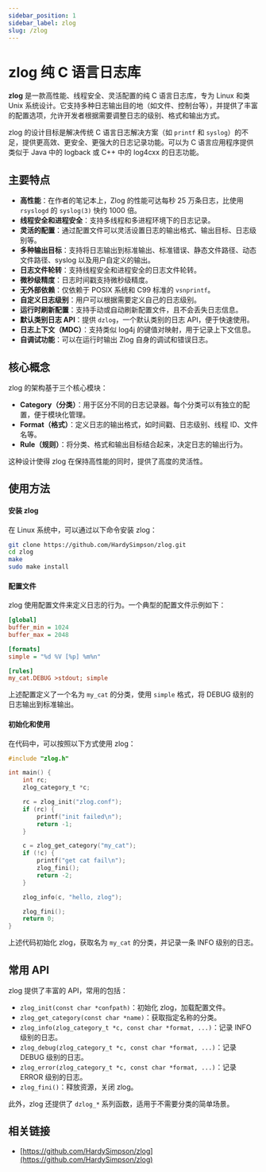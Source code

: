 ```yaml
---
sidebar_position: 1
sidebar_label: zlog
slug: /zlog
---
```


# zlog 纯 C 语言日志库

**zlog** 是一款高性能、线程安全、灵活配置的纯 C 语言日志库，专为 Linux 和类 Unix 系统设计。它支持多种日志输出目的地（如文件、控制台等），并提供了丰富的配置选项，允许开发者根据需要调整日志的级别、格式和输出方式。

zlog 的设计目标是解决传统 C 语言日志解决方案（如 `printf` 和 `syslog`）的不足，提供更高效、更安全、更强大的日志记录功能。可以为 C 语言应用程序提供类似于 Java 中的 logback 或 C++ 中的 log4cxx 的日志功能。



## 主要特点

- **高性能**：在作者的笔记本上，Zlog 的性能可达每秒 25 万条日志，比使用 `rsyslogd` 的 `syslog(3)` 快约 1000 倍。
- **线程安全和进程安全**：支持多线程和多进程环境下的日志记录。
- **灵活的配置**：通过配置文件可以灵活设置日志的输出格式、输出目标、日志级别等。
- **多种输出目标**：支持将日志输出到标准输出、标准错误、静态文件路径、动态文件路径、syslog 以及用户自定义的输出。
- **日志文件轮转**：支持线程安全和进程安全的日志文件轮转。
- **微秒级精度**：日志时间戳支持微秒级精度。
- **无外部依赖**：仅依赖于 POSIX 系统和 C99 标准的 `vsnprintf`。
- **自定义日志级别**：用户可以根据需要定义自己的日志级别。
- **运行时刷新配置**：支持手动或自动刷新配置文件，且不会丢失日志信息。
- **默认类别日志 API**：提供 `dzlog`，一个默认类别的日志 API，便于快速使用。
- **日志上下文（MDC）**：支持类似 log4j 的键值对映射，用于记录上下文信息。
- **自调试功能**：可以在运行时输出 Zlog 自身的调试和错误日志。



## 核心概念

zlog 的架构基于三个核心模块：

- **Category（分类）**：用于区分不同的日志记录器。每个分类可以有独立的配置，便于模块化管理。
- **Format（格式）**：定义日志的输出格式，如时间戳、日志级别、线程 ID、文件名等。
- **Rule（规则）**：将分类、格式和输出目标结合起来，决定日志的输出行为。

这种设计使得 zlog 在保持高性能的同时，提供了高度的灵活性。



## 使用方法

#### 安装 zlog

在 Linux 系统中，可以通过以下命令安装 zlog：

```bash showLineNumbers
git clone https://github.com/HardySimpson/zlog.git
cd zlog
make
sudo make install
```

#### 配置文件

zlog 使用配置文件来定义日志的行为。一个典型的配置文件示例如下：

```ini showLineNumbers title="zlog.conf"
[global]
buffer_min = 1024
buffer_max = 2048

[formats]
simple = "%d %V [%p] %m%n"

[rules]
my_cat.DEBUG >stdout; simple
```

上述配置定义了一个名为 `my_cat` 的分类，使用 `simple` 格式，将 DEBUG 级别的日志输出到标准输出。

#### 初始化和使用

在代码中，可以按照以下方式使用 zlog：

```c showLineNumbers title="zlog_demo.c"
#include "zlog.h"

int main() {
    int rc;
    zlog_category_t *c;

    rc = zlog_init("zlog.conf");
    if (rc) {
        printf("init failed\n");
        return -1;
    }

    c = zlog_get_category("my_cat");
    if (!c) {
        printf("get cat fail\n");
        zlog_fini();
        return -2;
    }

    zlog_info(c, "hello, zlog");

    zlog_fini();
    return 0;
}
```

上述代码初始化 zlog，获取名为 `my_cat` 的分类，并记录一条 INFO 级别的日志。



## 常用 API

zlog 提供了丰富的 API，常用的包括：

- `zlog_init(const char *confpath)`：初始化 zlog，加载配置文件。
- `zlog_get_category(const char *name)`：获取指定名称的分类。
- `zlog_info(zlog_category_t *c, const char *format, ...)`：记录 INFO 级别的日志。
- `zlog_debug(zlog_category_t *c, const char *format, ...)`：记录 DEBUG 级别的日志。
- `zlog_error(zlog_category_t *c, const char *format, ...)`：记录 ERROR 级别的日志。
- `zlog_fini()`：释放资源，关闭 zlog。

此外，zlog 还提供了 `dzlog_*` 系列函数，适用于不需要分类的简单场景。



## 相关链接

- [https://github.com/HardySimpson/zlog](https://github.com/HardySimpson/zlog)
